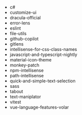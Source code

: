 <ul>
  <li>c#</li>
  <li>customize-ui</li>
  <li>dracula-official</li>
  <li>error-lens</li>
  <li>eslint</li>
  <li>file-utils</li>
  <li>github-copilot</li>
  <li>gitlens</li>
  <li>intellisense-for-css-class-names</li>
  <li>javascript-and-typescript-nightly</li>
  <li>material-icon-theme</li>
  <li>monkey-patch</li>
  <li>npm-intellisense</li>
  <li>path-intellisense</li>
  <li>quick-and-simple-text-selection</li>
  <li>sass</li>
  <li>tabout</li>
  <li>text-maniplator</li>
  <li>vitest</li>
  <li>vue-language-features-volar</li>
</ul>